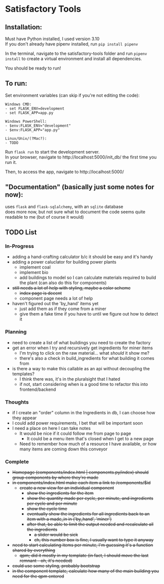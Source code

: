 
# Satisfactory Tools

## Installation:
Must have Python installed, I used version 3.10  
If you don't already have pipenv installed, run `pip install pipenv`

In the terminal, navigate to the satisfactory-tools folder and run `pipenv install` to create a virtual environment and install all dependencies.

You should be ready to run!

## To run:
Set environment variables (can skip if you're not editing the code):

    Windows CMD:
    - set FLASK_ENV=development
    - set FLASK_APP=app.py

    Windows PowerShell:
    - $env:FLASK_ENV="development"
    - $env:FLASK_APP="app.py"

    Linux/Unix/(?Mac?):
    - TODO

Run `flask run` to start the development server.  
In your browser, navigate to http://localhost:5000/init_db/ the first time you run it.

Then, to access the app, navigate to http://localhost:5000/


## "Documentation" (basically just some notes for now):

uses `flask` and `flask-sqlalchemy`, with an `sqlite` database  
does more now, but not sure what to document 
the code seems quite readable to me (but of course it would)


## TODO List

### In-Progress
- adding a hand-crafting calculator b/c it should be easy and it's handy
- adding a power caluclator for building power plants
    - implement coal
    - implement bio
    - add buildings to model so I can calculate materials required to build the plant (can also do this for components)
- ~~still needs a lot of help with styling, maybe a color scheme~~
    - ~~index page is decent~~
    - component page needs a lot of help
- haven't figured out the 'by_hand' items yet
    - just add them as if they come from a miner
    - give them a fake time if you have to until we figure out how to detect it

### Planning
- need to create a list of what buildings you need to create the factory
- get an error when I try and recursively get ingredients for miner items
    - I'm trying to click on the raw material... what _should_ it show me?
    - there's also a check in build_ingredients for what building it comes from
- is there a way to make this callable as an api without decoupling the templates?
    - I think there was, it's in the pluralsight that I hated
    - if not, start considering when is a good time to refactor this into frontend/backend

### Thoughts
- if I create an "order" column in the Ingredients in db, I can choose how they appear
- I could add power requirements, I bet that will be important soon
- I need a place on here I can take notes
    - It would be nice if it could follow me from page to page
        - It could be a menu item that's closed when I get to a new page
    - Need to remember how much of a resource I have available, or how many items are coming down this conveyor

### Complete
- ~~Homepage (components/index.html | components.py/index) should group components by where they're made~~
- ~~in components/index.html make each item a link to /components/$id~~
    - ~~create a new view for an individual component~~
        - ~~show the ingredients for the item~~
        - ~~show the quantity made per cycle, per minute, and ingredients per cycle and per minute~~
        - ~~show the cycle time~~
        - ~~eventually show the ingredients for all ingredients back to an item with a made_in in ('by_hand', 'miner')~~
        - ~~after that, be able to limit the output needed and recalculate all the ingredients~~
            - ~~a slider would be sick~~
            - ~~eh, this number box is fine, I usually want to type it anyway~~
- ~~need to start calculating items per minute, I'm guessing it's a function shared by everything~~
    - ~~qpm; did it mostly in my template (in fact, I should move the last remnant - oh, it's needed)~~
- ~~could use some styling, probably bootstrap~~
- ~~in the component template, calculate how many of the main building you need for the qpm entered~~